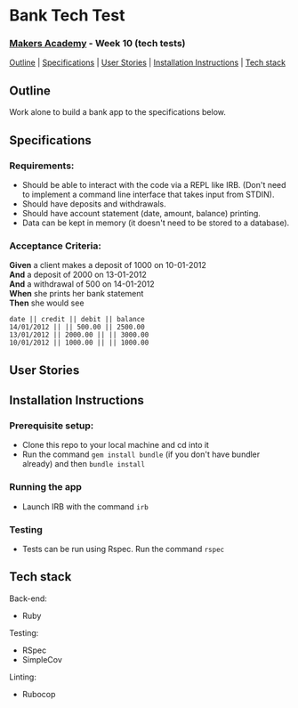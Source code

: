 # Bank Tech Test
### [Makers Academy](http://www.makersacademy.com) - Week 10 (tech tests)

[Outline](#Outline) | [Specifications](#Specifications) | [User Stories](#User_Stories) | [Installation Instructions](#Installation_Instructions) | [Tech stack](#Tech_stack)

## <a name="Outline">Outline</a>

Work alone to build a bank app to the specifications below.

## <a name="Specifications">Specifications</a>

### Requirements:
- Should be able to interact with the code via a REPL like IRB. (Don't need to implement a command line interface that takes input from STDIN).
- Should have deposits and withdrawals.
- Should have account statement (date, amount, balance) printing.
- Data can be kept in memory (it doesn't need to be stored to a database).

### Acceptance Criteria:
**Given** a client makes a deposit of 1000 on 10-01-2012  
**And** a deposit of 2000 on 13-01-2012  
**And** a withdrawal of 500 on 14-01-2012  
**When** she prints her bank statement  
**Then** she would see

```
date || credit || debit || balance
14/01/2012 || || 500.00 || 2500.00
13/01/2012 || 2000.00 || || 3000.00
10/01/2012 || 1000.00 || || 1000.00
```

## <a name="User_Stories">User Stories</a>

## <a name="Installation_Instructions">Installation Instructions</a>

### Prerequisite setup:
- Clone this repo to your local machine and cd into it
- Run the command `gem install bundle` (if you don't have bundler already) and then `bundle install`

### Running the app
- Launch IRB with the command `irb`

### Testing
- Tests can be run using Rspec. Run the command `rspec`

## <a name="Tech_stack">Tech stack</a>

Back-end:
- Ruby

Testing:
- RSpec
- SimpleCov

Linting:
- Rubocop
